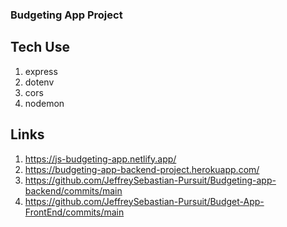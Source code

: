### Budgeting App Project

## Tech Use

1. express
2. dotenv
3. cors
4. nodemon


## Links
1. https://js-budgeting-app.netlify.app/
2. https://budgeting-app-backend-project.herokuapp.com/
3. https://github.com/JeffreySebastian-Pursuit/Budgeting-app-backend/commits/main
4. https://github.com/JeffreySebastian-Pursuit/Budget-App-FrontEnd/commits/main
